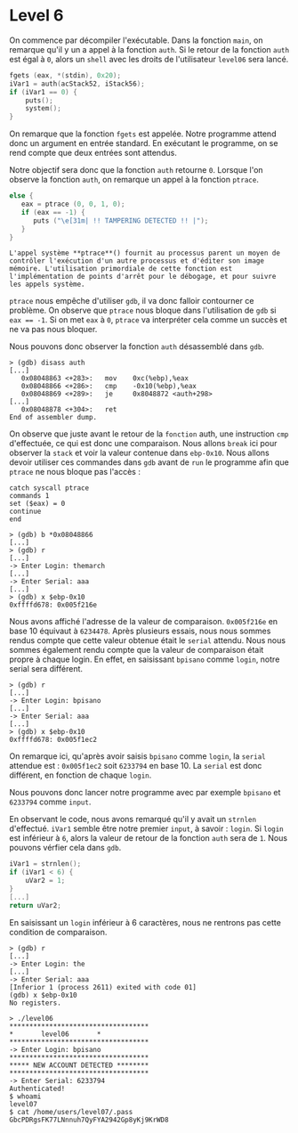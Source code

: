 # Level 6

On commence par décompiler l'exécutable. Dans la fonction `main`, on remarque qu'il y un a appel à la fonction `auth`. Si le retour de la fonction `auth` est égal à `0`, alors un `shell` avec les droits de l'utilisateur `level06` sera lancé. 

```C
fgets (eax, *(stdin), 0x20);
iVar1 = auth(acStack52, iStack56);
if (iVar1 == 0) {
	puts();
	system();
}
```

On remarque que la fonction `fgets` est appelée. Notre programme attend donc un argument en entrée standard. En exécutant le programme, on se rend compte que deux entrées sont attendus. 

Notre objectif sera donc que la fonction `auth` retourne `0`.
Lorsque l'on observe la fonction `auth`, on remarque un appel à la fonction `ptrace`.


```C
else {
   eax = ptrace (0, 0, 1, 0);
   if (eax == -1) {
      puts ("\e[31m| !! TAMPERING DETECTED !! |");
   }
}
```

```
L'appel système **ptrace**() fournit au processus parent un moyen de contrôler l'exécution d'un autre processus et d'éditer son image mémoire. L'utilisation primordiale de cette fonction est l'implémentation de points d'arrêt pour le débogage, et pour suivre les appels système.
```

`ptrace` nous empêche d'utiliser `gdb`, il va donc falloir contourner ce problème. 
On observe que `ptrace` nous bloque dans l'utilisation de `gdb` si `eax == -1`. 
Si on met `eax` à `0`, `ptrace` va interpréter cela comme un succès et ne va pas nous bloquer.

Nous pouvons donc observer la fonction `auth` désassemblé dans `gdb`.

```
> (gdb) disass auth
[...]
   0x08048863 <+283>:	mov    0xc(%ebp),%eax
   0x08048866 <+286>:	cmp    -0x10(%ebp),%eax
   0x08048869 <+289>:	je     0x8048872 <auth+298>
[...]
   0x08048878 <+304>:	ret
End of assembler dump.
```

On observe que juste avant le retour de la `fonction` auth, une instruction `cmp` d'effectuée, ce qui est donc une comparaison. Nous allons `break` ici pour observer la `stack` et voir la valeur contenue dans `ebp-0x10`.
Nous allons devoir utiliser ces commandes dans `gdb` avant de `run` le programme afin que `ptrace` ne nous bloque pas l'accès : 
```
catch syscall ptrace
commands 1
set ($eax) = 0
continue
end
```
``` 
> (gdb) b *0x08048866
[...]
> (gdb) r 
[...]
-> Enter Login: themarch
[...]
-> Enter Serial: aaa
[...]
> (gdb) x $ebp-0x10
0xffffd678:	0x005f216e
```
Nous avons affiché l'adresse de la valeur de comparaison. 
`0x005f216e` en base 10 équivaut à `6234478`.
Après plusieurs essais, nous nous sommes rendus compte que cette valeur obtenue était le `serial` attendu. Nous nous sommes également rendu compte que la valeur de comparaison était propre à chaque login.
En effet, en saisissant `bpisano` comme `login`, notre serial sera différent.

```
> (gdb) r 
[...]
-> Enter Login: bpisano
[...]
-> Enter Serial: aaa
[...]
> (gdb) x $ebp-0x10
0xffffd678:	0x005f1ec2
```

On remarque ici, qu'après avoir saisis `bpisano` comme `login`, la `serial` attendue est : `0x005f1ec2` soit `6233794` en base 10. La `serial` est donc différent, en fonction de chaque `login`.

Nous pouvons donc lancer notre programme avec par exemple `bpisano` et `6233794` comme `input`.

En observant le code, nous avons remarqué qu'il y avait un `strnlen` d'effectué. `iVar1` semble être notre premier `input`, à savoir : `login`. Si `login` est inférieur à `6`, alors la valeur de retour de la fonction `auth` sera de `1`. Nous pouvons vérfier cela dans `gdb`.

```C
iVar1 = strnlen();
if (iVar1 < 6) {
	uVar2 = 1;
}
[...]
return uVar2;
```

En saisissant un `login` inférieur à 6 caractères, nous ne rentrons pas cette condition de comparaison.

```
> (gdb) r 
[...]
-> Enter Login: the
[...]
-> Enter Serial: aaa
[Inferior 1 (process 2611) exited with code 01]
(gdb) x $ebp-0x10
No registers.
```

```
> ./level06
***********************************
*		level06		  *
***********************************
-> Enter Login: bpisano
***********************************
***** NEW ACCOUNT DETECTED ********
***********************************
-> Enter Serial: 6233794
Authenticated!
$ whoami
level07
$ cat /home/users/level07/.pass
GbcPDRgsFK77LNnnuh7QyFYA2942Gp8yKj9KrWD8
```